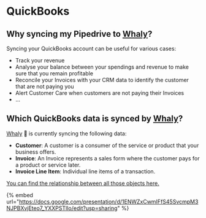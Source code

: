 # QuickBooks

## **Why syncing my Pipedrive to** [**Whaly**](https://whaly.io)**?**

Syncing your QuickBooks account can be useful for various cases:

* Track your revenue
* Analyse your balance between your spendings and revenue to make sure that you remain profitable
* Reconcile your Invoices with your CRM data to identify the customer that are not paying you
* Alert Customer Care when customers are not paying their Invoices
* ...

## Which QuickBooks data is synced by [Whaly](https://whaly.io)?

[Whaly](https://whaly.io) 🐳 is currently syncing the following data:

* **Customer**: A customer is a consumer of the service or product that your business offers.
* **Invoice**: An Invoice represents a sales form where the customer pays for a product or service later.
* **Invoice Line Item**: Individual line items of a transaction.

[You can find the relationship between all those objects here.](https://docs.google.com/presentation/d/1ENWZxCwmIFfS45SvcmpM3NJPBXvjEteo7\_YXXPSTlIo/edit?usp=sharing)

{% embed url="https://docs.google.com/presentation/d/1ENWZxCwmIFfS45SvcmpM3NJPBXvjEteo7_YXXPSTlIo/edit?usp=sharing" %}
